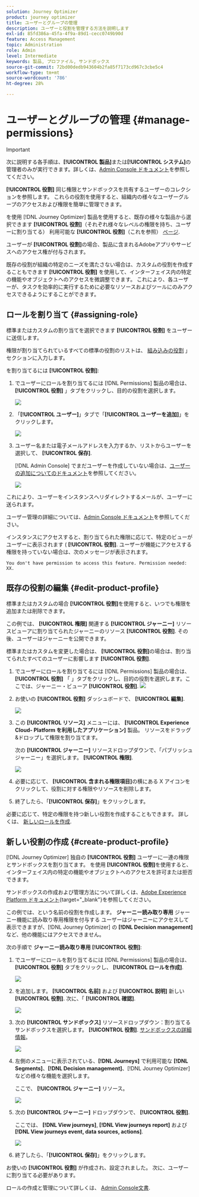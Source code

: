 ```yaml
---
solution: Journey Optimizer
product: journey optimizer
title: ユーザーとグループの管理
description: ユーザーと役割を管理する方法を説明します
exl-id: 85fd386a-45fa-4f9a-89d1-cecc0749b90d
feature: Access Management
topic: Administration
role: Admin
level: Intermediate
keywords: 製品, プロファイル, サンドボックス
source-git-commit: 72bd00dedb943604b2fa85f7173cd967c3cbe5c4
workflow-type: tm+mt
source-wordcount: '786'
ht-degree: 28%

---
```


# ユーザーとグループの管理 {#manage-permissions}

>[!IMPORTANT]
>
> 次に説明する各手順は、**[!UICONTROL 製品]**&#x200B;または&#x200B;**[!UICONTROL システム]**&#x200B;の管理者のみが実行できます。詳しくは、[Admin Console ドキュメント](https://helpx.adobe.com/jp/enterprise/admin-guide.html/enterprise/using/admin-roles.ug.html)を参照してください。

**[!UICONTROL 役割]** 同じ権限とサンドボックスを共有するユーザーのコレクションを参照します。 これらの役割を使用すると、組織内の様々なユーザーグループのアクセスおよび権限を簡単に管理できます。

を使用 [!DNL Journey Optimizer] 製品を使用すると、既存の様々な製品から選択できます **[!UICONTROL 役割]**（それぞれ様々なレベルの権限を持ち、ユーザーに割り当てる） 利用可能な **[!UICONTROL 役割]**（これを参照） [ページ](ootb-product-profiles.md).

ユーザーが **[!UICONTROL 役割]**&#x200B;の場合、製品に含まれるAdobeアプリやサービスへのアクセス権が付与されます。

既存の役割が組織の特定のニーズを満たさない場合は、カスタムの役割を作成することもできます **[!UICONTROL 役割]** を使用して、インターフェイス内の特定の機能やオブジェクトへのアクセスを微調整できます。 これにより、各ユーザーが、タスクを効率的に実行するために必要なリソースおよびツールにのみアクセスできるようにすることができます。

## ロールを割り当て {#assigning-role}

標準またはカスタムの割り当てを選択できます **[!UICONTROL 役割]** をユーザーに送信します。

権限が割り当てられているすべての標準の役割のリストは、 [組み込みの役割](ootb-product-profiles.md) 」セクションに入力します。

を割り当てるには **[!UICONTROL 役割]**:

1. でユーザーにロールを割り当てるには [!DNL Permissions] 製品の場合は、 **[!UICONTROL 役割]** 」タブをクリックし、目的の役割を選択します。

   ![](assets/do-not-localize/access_control_2.png)

1. 「**[!UICONTROL ユーザー]**」タブで「**[!UICONTROL ユーザーを追加]**」をクリックします。

   ![](assets/do-not-localize/access_control_3.png)

1. ユーザー名または電子メールアドレスを入力するか、リストからユーザーを選択して、 **[!UICONTROL 保存]**.

   [!DNL Admin Console] でまだユーザーを作成していない場合は、[ユーザーの追加についてのドキュメント](https://helpx.adobe.com/jp/enterprise/admin-guide.html/enterprise/using/manage-users-individually.ug.html#add-users)を参照してください。

   ![](assets/do-not-localize/access_control_4.png)

これにより、ユーザーをインスタンスへリダイレクトするメールが、ユーザーに送られます。

ユーザー管理の詳細については、[Admin Console ドキュメント](https://helpx.adobe.com/jp/enterprise/admin-guide.html/enterprise/using/manage-users-individually.ug.html)を参照してください。

インスタンスにアクセスすると、割り当てられた権限に応じて、特定のビューがユーザーに表示されます ( **[!UICONTROL 役割]**. ユーザーが機能にアクセスする権限を持っていない場合は、次のメッセージが表示されます。

`You don't have permission to access this feature. Permission needed: XX.`

## 既存の役割の編集 {#edit-product-profile}

標準またはカスタムの場合 **[!UICONTROL 役割]**&#x200B;を使用すると、いつでも権限を追加または削除できます。

この例では、 **[!UICONTROL 権限]** 関連する **[!UICONTROL ジャーニー]** リソースビューアに割り当てられたジャーニーのリソース **[!UICONTROL 役割]**. その後、ユーザーはジャーニーを公開できます。

標準またはカスタムを変更した場合は、 **[!UICONTROL 役割]**&#x200B;の場合は、割り当てられたすべてのユーザーに影響します **[!UICONTROL 役割]**.

1. でユーザーにロールを割り当てるには [!DNL Permissions] 製品の場合は、 **[!UICONTROL 役割]** 「 」タブをクリックし、目的の役割を選択します。ここでは、ジャーニー・ビューア **[!UICONTROL 役割]**.
   ![](assets/do-not-localize/access_control_5.png)

1. お使いの **[!UICONTROL 役割]** ダッシュボードで、 **[!UICONTROL 編集]**.

   ![](assets/do-not-localize/access_control_6.png)

1. この **[!UICONTROL リソース]** メニューには、 **[!UICONTROL Experience Cloud- Platform を利用したアプリケーション]** 製品。 リソースをドラッグ&amp;ドロップして権限を割り当てます。

   次の **[!UICONTROL ジャーニー]** リソースドロップダウンで、「パブリッシュジャーニー」を選択します。 **[!UICONTROL 権限]**.

   ![](assets/do-not-localize/access_control_14.png)

1. 必要に応じて、 **[!UICONTROL 含まれる権限項目]**&#x200B;の横にある X アイコンをクリックして、役割に対する権限やリソースを削除します。

1. 終了したら、「**[!UICONTROL 保存]**」をクリックします。

必要に応じて、特定の権限を持つ新しい役割を作成することもできます。 詳しくは、 [新しいロールを作成](#create-product-profile).

## 新しい役割の作成 {#create-product-profile}

[!DNL Journey Optimizer] 独自の **[!UICONTROL 役割]** ユーザーに一連の権限とサンドボックスを割り当てます。 を使用 **[!UICONTROL 役割]**&#x200B;を使用すると、インターフェイス内の特定の機能やオブジェクトへのアクセスを許可または拒否できます。

サンドボックスの作成および管理方法について詳しくは、[Adobe Experience Platform ドキュメント](https://experienceleague.adobe.com/docs/experience-platform/sandbox/ui/user-guide.html?lang=ja){target="_blank"}を参照してください。

この例では、という名前の役割を作成します。 **ジャーニー読み取り専用** ジャーニー機能に読み取り専用権限を付与する ユーザーはジャーニーにアクセスして表示できますが、[!DNL Journey Optimizer] の **[!DNL  Decision management]** など、他の機能にはアクセスできません。

次の手順で **ジャーニー読み取り専用** **[!UICONTROL 役割]**:

1. でユーザーにロールを割り当てるには [!DNL Permissions] 製品の場合は、 **[!UICONTROL 役割]** タブをクリックし、 **[!UICONTROL ロールを作成]**.

   ![](assets/do-not-localize/access_control_9.png)

1. を追加します。 **[!UICONTROL 名前]** および **[!UICONTROL 説明]** 新しい **[!UICONTROL 役割]**. 次に、「 **[!UICONTROL 確認]**.

   ![](assets/do-not-localize/access_control_10.png)

1. 次の **[!UICONTROL サンドボックス]** リソースドロップダウン：割り当てるサンドボックスを選択します。 **[!UICONTROL 役割]**. [サンドボックスの詳細情報](sandboxes.md)。

   ![](assets/do-not-localize/access_control_13.png)

1. 左側のメニューに表示されている、**[!DNL Journeys]** で利用可能な **[!DNL Segments]**、<!--CHECK-->**[!DNL Decision management]**、[!DNL Journey Optimizer] などの様々な機能を選択します。

   ここで、 **[!UICONTROL ジャーニー]** リソース。

   ![](assets/do-not-localize/access_control_11.png)

1. 次の **[!UICONTROL ジャーニー]** ドロップダウンで、 **[!UICONTROL 役割]**.

   ここでは、 **[!DNL View journeys]**, **[!DNL View journeys report]**  および **[!DNL View journeys event, data sources, actions]**.

   ![](assets/do-not-localize/access_control_12.png)

1. 終了したら、「**[!UICONTROL 保存]**」をクリックします。

お使いの **[!UICONTROL 役割]** が作成され、設定されました。 次に、ユーザーに割り当てる必要があります。

ロールの作成と管理について詳しくは、 [Admin Console文書](https://experienceleague.adobe.com/docs/experience-platform/access-control/abac/permissions-ui/roles.html?lang=ja).
